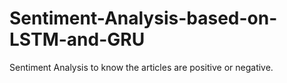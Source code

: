 # Sentiment-Analysis-based-on-LSTM-and-GRU
Sentiment Analysis to know the articles are positive or negative.

